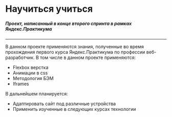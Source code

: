 # Научиться учиться
##### Проект, написанный в конце второго спринта в рамках Яндекс.Практикума

---
В данном проекте применяются знания, полученные во время прохождения первого курса Яндекс.Практикума по профессии веб-разработчик. В том числе в данном проекте применяются:
* Flexbox верстка
* Анимации в css
* Методология БЭМ
* Iframes

В дальнейшем планируется:
* Адаптировать сайт под различные устройства
* Применить изученные в следующих курсах технологии
